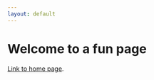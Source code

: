 ```yaml
---
layout: default
---
```


<link href="tensstyle.css" rel="stylesheet">

# Welcome to a fun page

[Link to home page](../index.md).
